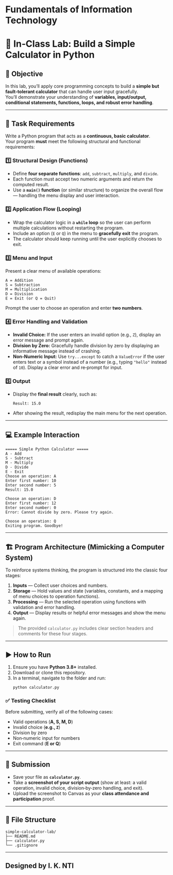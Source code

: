 # Fundamentals of Information Technology
# 🧮 In‑Class Lab: Build a Simple Calculator in Python

## 🎯 Objective
In this lab, you’ll apply core programming concepts to build a **simple but fault‑tolerant calculator** that can handle user input gracefully.  
You’ll demonstrate your understanding of **variables, input/output, conditional statements, functions, loops, and robust error handling**.

---

## 🧠 Task Requirements
Write a Python program that acts as a **continuous, basic calculator**.  
Your program **must** meet the following structural and functional requirements:

### 1️⃣ Structural Design (Functions)
- Define **four separate functions**: `add`, `subtract`, `multiply`, and `divide`.
- Each function must accept two numeric arguments and return the computed result.
- Use a **`main()` function** (or similar structure) to organize the overall flow — handling the menu display and user interaction.

### 2️⃣ Application Flow (Looping)
- Wrap the calculator logic in a **`while` loop** so the user can perform multiple calculations without restarting the program.
- Include an option (`E` or `Q`) in the menu to **gracefully exit** the program.
- The calculator should keep running until the user explicitly chooses to exit.

### 3️⃣ Menu and Input
Present a clear menu of available operations:
```
A = Addition
S = Subtraction
M = Multiplication
D = Division
E = Exit (or Q = Quit)
```
Prompt the user to choose an operation and enter **two numbers**.

### 4️⃣ Error Handling and Validation
- **Invalid Choice:** If the user enters an invalid option (e.g., `Z`), display an error message and prompt again.
- **Division by Zero:** Gracefully handle division by zero by displaying an informative message instead of crashing.
- **Non‑Numeric Input:** Use `try...except` to catch a `ValueError` if the user enters text or a symbol instead of a number (e.g., typing `"hello"` instead of `10`). Display a clear error and re‑prompt for input.

### 5️⃣ Output
- Display the **final result** clearly, such as:
  ```
  Result: 15.0
  ```
- After showing the result, redisplay the main menu for the next operation.

---

## 💻 Example Interaction
```
===== Simple Python Calculator =====
A - Add
S - Subtract
M - Multiply
D - Divide
E - Exit
Choose an operation: A
Enter first number: 10
Enter second number: 5
Result: 15.0

Choose an operation: D
Enter first number: 12
Enter second number: 0
Error: Cannot divide by zero. Please try again.

Choose an operation: Q
Exiting program. Goodbye!
```

---

## 🏗️ Program Architecture (Mimicking a Computer System)

To reinforce systems thinking, the program is structured into the classic four stages:

1. **Inputs** — Collect user choices and numbers.
2. **Storage** — Hold values and state (variables, constants, and a mapping of menu choices to operation functions).
3. **Processing** — Run the selected operation using functions with validation and error handling.
4. **Output** — Display results or helpful error messages and show the menu again.

> The provided `calculator.py` includes clear section headers and comments for these four stages.

---

## ▶️ How to Run
1. Ensure you have **Python 3.8+** installed.
2. Download or clone this repository.
3. In a terminal, navigate to the folder and run:
   ```bash
   python calculator.py
   ```

### ✅ Testing Checklist
Before submitting, verify all of the following cases:
- Valid operations (**A, S, M, D**)
- Invalid choice (**e.g., `Z`**)
- Division by zero
- Non‑numeric input for numbers
- Exit command (**E or Q**)

---

## 📝 Submission
- Save your file as **`calculator.py`**.
- Take a **screenshot of your script output** (show at least: a valid operation, invalid choice, division‑by‑zero handling, and exit).
- Upload the screenshot to Canvas as your **class attendance and participation** proof.

---

## 🧩 File Structure
```
simple-calculator-lab/
├── README.md
├── calculator.py
└── .gitignore
```

---

## Designed by I. K. NTI 
